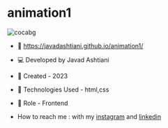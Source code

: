 # animation1
![cocabg](https://github.com/javadashtiani/cocacola/assets/134012615/b00d4466-81a3-460a-bede-d965ac33bc04)
- 🔗 https://javadashtiani.github.io/animation1/
- 💻 Developed by Javad Ashtiani
- 📆 Created - 2023
- 🔧 Technologies Used - html,css
- 🧑‍ Role - Frontend

- How to reach me : with my [instagram](https://www.instagram.com/javadashtiani_web/) and [linkedin](https://www.linkedin.com/in/javadashtiani/)
